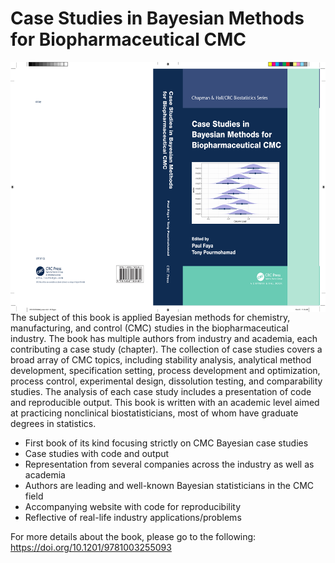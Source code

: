 # Case Studies in Bayesian Methods for Biopharmaceutical CMC

 <img src='Misc/9781032185484_cover.pdf' align="right" height="400" />
  
The subject of this book is applied Bayesian methods for chemistry, manufacturing, and control (CMC) studies in the biopharmaceutical industry. The book has multiple authors from industry and academia, each contributing a case study (chapter). The collection of case studies covers a broad array of CMC topics, including stability analysis, analytical method development, specification setting, process development and optimization, process control, experimental design, dissolution testing, and comparability studies. The analysis of each case study includes a presentation of code and reproducible output. This book is written with an academic level aimed at practicing nonclinical biostatisticians, most of whom have graduate degrees in statistics.

- First book of its kind focusing strictly on CMC Bayesian case studies
- Case studies with code and output
- Representation from several companies across the industry as well as academia
- Authors are leading and well-known Bayesian statisticians in the CMC field
-  Accompanying website with code for reproducibility
- Reflective of real-life industry applications/problems

For more details about the book, please go to the following: https://doi.org/10.1201/9781003255093
